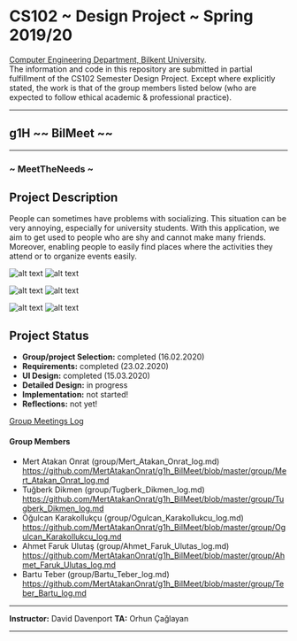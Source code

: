# CS102 ~ Design Project ~ Spring 2019/20
[Computer Engineering Department, Bilkent University](http://w3.cs.bilkent.edu.tr/en/).  
The information and code in this repository are submitted in partial fulfillment of the CS102 Semester Design Project. Except where explicitly stated, the work is that of the group members listed below (who are expected to follow ethical academic & professional practice).
****
## g1H ~~ BilMeet ~~
****
### ~ MeetTheNeeds ~

## Project Description
People can sometimes have problems with socializing. This situation can be very annoying, especially for university students. With this application, we aim to get used to people who are shy and cannot make many friends. Moreover, enabling people to easily find places where the activities they attend or to organize events easily.
   
![alt text](https://i.resimyukle.xyz/0df4N7.png)
![alt text](https://i.resimyukle.xyz/KQSQ4V.png)

![alt text](https://i.resimyukle.xyz/eT1AMx.png)
![alt text](https://i.resimyukle.xyz/ACyeN2.png)

![alt text](https://i.resimyukle.xyz/zH9Iax.png)
![alt text](https://i.resimyukle.xyz/e3KB5P.png)

## Project Status
+ **Group/project Selection:** completed (16.02.2020)
+ **Requirements:** completed (23.02.2020)
+ **UI Design:** completed (15.03.2020)
+ **Detailed Design:** in progress
+ **Implementation:** not started!
+ **Reflections:** not yet!

[Group Meetings Log](group/meetingslog.md)
#### Group Members
- Mert Atakan Onrat (group/Mert_Atakan_Onrat_log.md) https://github.com/MertAtakanOnrat/g1h_BilMeet/blob/master/group/Mert_Atakan_Onrat_log.md
- Tuğberk Dikmen (group/Tugberk_Dikmen_log.md) https://github.com/MertAtakanOnrat/g1h_BilMeet/blob/master/group/Tugberk_Dikmen_log.md
- Oğulcan Karakollukçu (group/Ogulcan_Karakollukcu_log.md) https://github.com/MertAtakanOnrat/g1h_BilMeet/blob/master/group/Ogulcan_Karakollukcu_log.md
- Ahmet Faruk Ulutaş (group/Ahmet_Faruk_Ulutas_log.md) https://github.com/MertAtakanOnrat/g1h_BilMeet/blob/master/group/Ahmet_Faruk_Ulutas_log.md
- Bartu Teber (group/Bartu_Teber_log.md) https://github.com/MertAtakanOnrat/g1h_BilMeet/blob/master/group/Teber_Bartu_log.md

****
**Instructor:** David Davenport   **TA:**  Orhun Çağlayan
****
